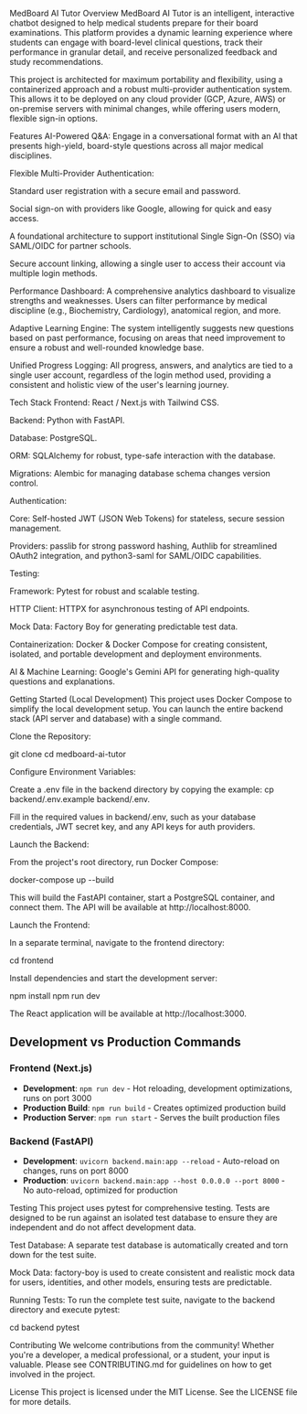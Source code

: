 MedBoard AI Tutor
Overview
MedBoard AI Tutor is an intelligent, interactive chatbot designed to help medical students prepare for their board examinations. This platform provides a dynamic learning experience where students can engage with board-level clinical questions, track their performance in granular detail, and receive personalized feedback and study recommendations.

This project is architected for maximum portability and flexibility, using a containerized approach and a robust multi-provider authentication system. This allows it to be deployed on any cloud provider (GCP, Azure, AWS) or on-premise servers with minimal changes, while offering users modern, flexible sign-in options.

Features
AI-Powered Q&A: Engage in a conversational format with an AI that presents high-yield, board-style questions across all major medical disciplines.

Flexible Multi-Provider Authentication:

Standard user registration with a secure email and password.

Social sign-on with providers like Google, allowing for quick and easy access.

A foundational architecture to support institutional Single Sign-On (SSO) via SAML/OIDC for partner schools.

Secure account linking, allowing a single user to access their account via multiple login methods.

Performance Dashboard: A comprehensive analytics dashboard to visualize strengths and weaknesses. Users can filter performance by medical discipline (e.g., Biochemistry, Cardiology), anatomical region, and more.

Adaptive Learning Engine: The system intelligently suggests new questions based on past performance, focusing on areas that need improvement to ensure a robust and well-rounded knowledge base.

Unified Progress Logging: All progress, answers, and analytics are tied to a single user account, regardless of the login method used, providing a consistent and holistic view of the user's learning journey.

Tech Stack
Frontend: React / Next.js with Tailwind CSS.

Backend: Python with FastAPI.

Database: PostgreSQL.

ORM: SQLAlchemy for robust, type-safe interaction with the database.

Migrations: Alembic for managing database schema changes version control.

Authentication:

Core: Self-hosted JWT (JSON Web Tokens) for stateless, secure session management.

Providers: passlib for strong password hashing, Authlib for streamlined OAuth2 integration, and python3-saml for SAML/OIDC capabilities.

Testing:

Framework: Pytest for robust and scalable testing.

HTTP Client: HTTPX for asynchronous testing of API endpoints.

Mock Data: Factory Boy for generating predictable test data.

Containerization: Docker & Docker Compose for creating consistent, isolated, and portable development and deployment environments.

AI & Machine Learning: Google's Gemini API for generating high-quality questions and explanations.

Getting Started (Local Development)
This project uses Docker Compose to simplify the local development setup. You can launch the entire backend stack (API server and database) with a single command.

Clone the Repository:

git clone <your-repository-url>
cd medboard-ai-tutor

Configure Environment Variables:

Create a .env file in the backend directory by copying the example: cp backend/.env.example backend/.env.

Fill in the required values in backend/.env, such as your database credentials, JWT secret key, and any API keys for auth providers.

Launch the Backend:

From the project's root directory, run Docker Compose:

docker-compose up --build

This will build the FastAPI container, start a PostgreSQL container, and connect them. The API will be available at http://localhost:8000.

Launch the Frontend:

In a separate terminal, navigate to the frontend directory:

cd frontend

Install dependencies and start the development server:

npm install
npm run dev

The React application will be available at http://localhost:3000.

## Development vs Production Commands

### Frontend (Next.js)
- **Development**: `npm run dev` - Hot reloading, development optimizations, runs on port 3000
- **Production Build**: `npm run build` - Creates optimized production build
- **Production Server**: `npm run start` - Serves the built production files

### Backend (FastAPI)
- **Development**: `uvicorn backend.main:app --reload` - Auto-reload on changes, runs on port 8000
- **Production**: `uvicorn backend.main:app --host 0.0.0.0 --port 8000` - No auto-reload, optimized for production

Testing
This project uses pytest for comprehensive testing. Tests are designed to be run against an isolated test database to ensure they are independent and do not affect development data.

Test Database: A separate test database is automatically created and torn down for the test suite.

Mock Data: factory-boy is used to create consistent and realistic mock data for users, identities, and other models, ensuring tests are predictable.

Running Tests: To run the complete test suite, navigate to the backend directory and execute pytest:

cd backend
pytest

Contributing
We welcome contributions from the community! Whether you're a developer, a medical professional, or a student, your input is valuable. Please see CONTRIBUTING.md for guidelines on how to get involved in the project.

License
This project is licensed under the MIT License. See the LICENSE file for more details.
